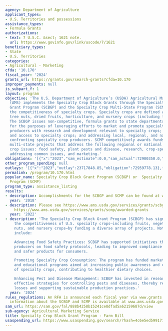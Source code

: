 ```yaml
---
agency: Department of Agriculture
applicant_types:
- U.S. Territories and possessions
assistance_types:
- Formula Grants
authorizations:
- text: 7 U.S.C. &sect; 1621 note.
  url: https://www.govinfo.gov/link/uscode/7/1621
beneficiary_types:
- State
- U.S. Territories
categories:
- Agricultural - Marketing
cfda: '10.170'
fiscal_year: '2024'
grants_url: https://grants.gov/search-grants?cfda=10.170
improper_payments: null
is_subpart_f: 1
layout: program
objective: 'The U.S. Department of Agriculture’s (USDA) Agricultural Marketing Service
  (AMS) implements the Specialty Crop Block Grants through the Specialty Crop Block
  Grant Program (SCBGP) and the Specialty Crop Multi-State Program (SCMP) to enhance
  the competitiveness of specialty crops. Specialty crops are defined as fruits, vegetables,
  tree nuts, dried fruits, horticulture, and nursery crops (including floriculture).
  The SCBGP issues non-competitive, formula grants to state departments of agriculture
  for the purposes of leveraging efforts to market and promote specialty crops; assisting
  producers with research and development relevant to specialty crops; expanding availability
  and access to specialty crops; and addressing local, regional, and national challenges
  confronting specialty crop producers. SCMP competitively awards funds for collaborative,
  multi-state projects that address the following regional or national level specialty
  crop issues: food safety, plant pests and disease, research, crop-specific projects
  addressing common issues, and marketing.'
obligations: '[{"x":"2023","sam_estimate":0.0,"sam_actual":72900350.0,"usa_spending_actual":72959778.13},{"x":"2024","sam_estimate":0.0,"sam_actual":72900350.0,"usa_spending_actual":91176608.9},{"x":"2025","sam_estimate":0.0,"sam_actual":72900350.0,"usa_spending_actual":883000.0}]'
other_program_spending: null
outlays: '[{"x":"2023","outlay":23717848.85,"obligation":72959778.13},{"x":"2024","outlay":3758353.87,"obligation":92059608.9},{"x":"2025","outlay":0.0,"obligation":0.0}]'
permalink: /program/10.170.html
popular_name: Specialty Crop Block Grant Program (SCBGP) or  Specialty Crop Multi-State
  Program (SCMP)
program_type: assistance_listing
results:
- description: Accomplishments for the SCBGP and SCMP can be found at www.ams.usda.gov/grants.
  year: '2018'
- description: Please see https://www.ams.usda.gov/services/grants/scbgp/awards and
    https://www.ams.usda.gov/services/grants/scmp/awarded-grants
  year: '2022'
- description: 'The Specialty Crop Block Grant Program (SCBGP) has significantly enhanced
    the competitiveness of U.S. specialty crops—including fruits, vegetables, tree
    nuts, and nursery crops—by funding a diverse array of projects. Notable achievements
    include:

    Advancing Food Safety Practices: SCBGP has supported initiatives that educate
    producers on food safety protocols, leading to improved compliance with regulations
    and safer products for consumers.

    Promoting Specialty Crop Consumption: The program has funded marketing campaigns
    and educational programs aimed at increasing public awareness and consumption
    of specialty crops, contributing to healthier dietary choices.

    Enhancing Pest and Disease Management: SCBGP has invested in research to develop
    effective strategies for controlling pests and diseases, thereby reducing crop
    losses and supporting sustainable production practices.'
  year: '2024'
rules_regulations: An RFA is announced each fiscal year via www.grants.gov. Additional
  information about the SCBGP and SCMP is available at www.ams.usda.gov/grants.
sam_url: https://sam.gov/fal/888b4258b15241ce8dfad5a62159687d/view
sub-agency: Agricultural Marketing Service
title: Specialty Crop Block Grant Program - Farm Bill
usaspending_url: https://www.usaspending.gov/search/?hash=4c6e5ed5991715162447bccda08b5d44
---
```

